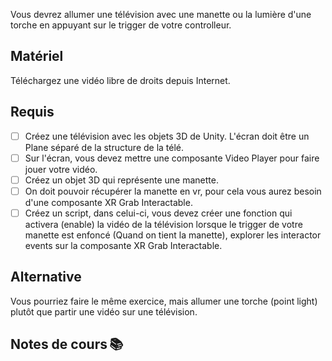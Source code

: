 Vous devrez allumer une télévision avec une manette ou la lumière d'une torche en appuyant sur le trigger de votre controlleur.


## Matériel
Téléchargez une vidéo libre de droits depuis Internet.  

## Requis
- [ ] Créez une télévision avec les objets 3D de Unity. L'écran doit être un Plane séparé de la structure de la télé.
- [ ] Sur l'écran, vous devez mettre une composante Video Player pour faire jouer votre vidéo.
- [ ] Créez un objet 3D qui représente une manette.
- [ ] On doit pouvoir récupérer la manette en vr, pour cela vous aurez besoin d'une composante XR Grab Interactable.
- [ ] Créez un script, dans celui-ci, vous devez créer une fonction qui activera (enable) la vidéo de la télévision lorsque le trigger de votre manette est enfoncé (Quand on tient la manette), explorer les interactor events sur la composante XR Grab Interactable.

## Alternative   
Vous pourriez faire le même exercice, mais allumer une torche (point light) plutôt que partir une vidéo sur une télévision.


## Notes de cours 📚

